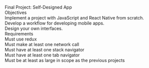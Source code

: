 Final Project: Self-Designed App  
Objectives  
Implement a project with JavaScript and React Native from scratch.  
Develop a workflow for developing mobile apps.  
Design your own interfaces.  
Requirements  
Must use redux  
Must make at least one network call  
Must have at least one stack navigator  
Must have at least one tab navigator  
Must be at least as large in scope as the previous projects  
